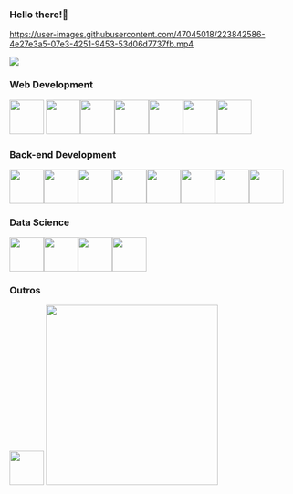 ### Hello there!🤠
https://user-images.githubusercontent.com/47045018/223842586-4e27e3a5-07e3-4251-9453-53d06d7737fb.mp4

<img src="https://www.codewars.com/users/giomascitelli/badges/large"/>

### Web Development
<img src="https://cdn.jsdelivr.net/gh/devicons/devicon/icons/html5/html5-original.svg" width="60" height="60"/> <img src="https://cdn.jsdelivr.net/gh/devicons/devicon/icons/css3/css3-original.svg" width="60" height="60"/><img src="https://cdn.jsdelivr.net/gh/devicons/devicon/icons/sass/sass-original.svg" width="60" height="60"/><img src="https://cdn.jsdelivr.net/gh/devicons/devicon/icons/php/php-original.svg" width="60" height="60"/><img src="https://cdn.jsdelivr.net/gh/devicons/devicon/icons/bootstrap/bootstrap-original.svg" width="60" height="60"/><img src="https://cdn.jsdelivr.net/gh/devicons/devicon/icons/javascript/javascript-original.svg" width="60" height="60"/><img src="https://cdn.jsdelivr.net/gh/devicons/devicon/icons/jquery/jquery-original.svg" width="60" height="60"/>

          
          
### Back-end Development
<img src="https://cdn.jsdelivr.net/gh/devicons/devicon/icons/python/python-original.svg" width="60" height="60"/><img src="https://cdn.jsdelivr.net/gh/devicons/devicon@latest/icons/go/go-original-wordmark.svg" width="60" height="60"/><img src="https://cdn.jsdelivr.net/gh/devicons/devicon/icons/java/java-original.svg" width="60" height="60"/><img src="https://cdn.jsdelivr.net/gh/devicons/devicon/icons/cplusplus/cplusplus-original.svg" width="60" height="60"/><img src="https://cdn.jsdelivr.net/gh/devicons/devicon/icons/c/c-original.svg" width="60" height="60"/><img src="https://cdn.jsdelivr.net/gh/devicons/devicon/icons/groovy/groovy-original.svg" width="60" height="60"/><img src="https://cdn.jsdelivr.net/gh/devicons/devicon/icons/grails/grails-original.svg" width="60" height="60"/><img src="https://cdn.jsdelivr.net/gh/devicons/devicon/icons/csharp/csharp-original.svg" width="60" height="60"/>
                   
### Data Science
<img src="https://user-images.githubusercontent.com/4249331/52232852-e2c4f780-28bd-11e9-835d-1e3cf3e43888.png" width="60" height="60" /><img src="https://cdn.jsdelivr.net/gh/devicons/devicon/icons/mysql/mysql-original.svg" width="60" height="60"/><img src="https://cdn.jsdelivr.net/gh/devicons/devicon/icons/sqlite/sqlite-original.svg" width="60" height="60"/><img src="https://cdn.jsdelivr.net/gh/devicons/devicon/icons/r/r-original.svg" width="60" height="60"/>
<br>

### Outros
<img src="https://cdn.jsdelivr.net/gh/devicons/devicon/icons/git/git-original.svg" width="60" height="60"/>

<img src="https://i.giphy.com/qVfJX3Si7MLkOksNMB.webp" width ="301" height="316" />

